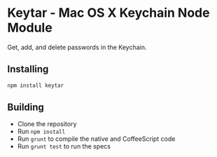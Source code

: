 # Keytar - Mac OS X Keychain Node Module

Get, add, and delete passwords in the Keychain.

## Installing

```sh
npm install keytar
```

## Building
  * Clone the repository
  * Run `npm install`
  * Run `grunt` to compile the native and CoffeeScript code
  * Run `grunt test` to run the specs
